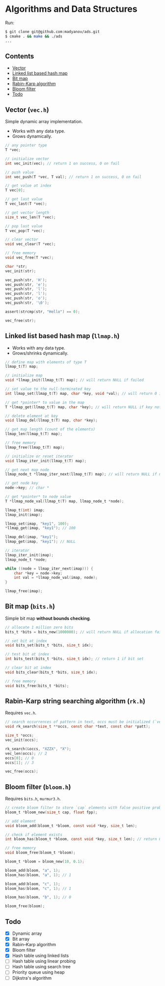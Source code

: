 # Algorithms and Data Structures

Run:

```bash
$ git clone git@github.com:madyanov/ads.git
$ cmake . && make && ./ads
...
```

## Contents

* [Vector](#vector-vech)
* [Linked list based hash map](#linked-list-based-hash-map-llmaph)
* [Bit map](#bit-map-bitsh)
* [Rabin-Karp algorithm](#rabin-karp-string-searching-algorithm-rkh)
* [Bloom filter](#bloom-filter-bloomh)
* [Todo](#todo)

## Vector (`vec.h`)

Simple dynamic array implementation.

* Works with any data type.
* Grows dynamically.

```c
// any pointer type
T *vec;

// initialize vector
int vec_init(vec); // return 1 on success, 0 on fail

// push value
int vec_push(T *vec, T val); // return 1 on success, 0 on fail

// get value at index
T vec[0];

// get last value
T vec_last(T *vec);

// get vector length
size_t vec_len(T *vec);

// pop last value
T vec_pop(T *vec);

// clear vector
void vec_clear(T *vec);

// free memory
void vec_free(T *vec);
```

```c
char *str;
vec_init(str);

vec_push(str, 'H');
vec_push(str, 'e');
vec_push(str, 'l');
vec_push(str, 'l');
vec_push(str, 'o');
vec_push(str, '\0');

assert(strcmp(str, "Hello") == 0);

vec_free(str);
```

## Linked list based hash map (`llmap.h`)

* Works with any data type.
* Grows/shrinks dynamically.

```c
// define map with elements of type T
llmap_t(T) map;

// initialize map
void *llmap_init(llmap_t(T) map); // will return NULL if failed

// set value to the null-terminated key
int llmap_set(llmap_t(T) map, char *key, void *val); // will return 0 if failed

// get *pointer* to value in the map
T *llmap_get(llmap_t(T) map, char *key); // will return NULL if key not exists

// delete element at key
void llmap_del(llmap_t(T) map, char *key);

// get map length (count of the elements)
llmap_len(llmap_t(T) map);

// free memory
llmap_free(llmap_t(T) map);

// initialize or reset iterator
void llmap_iter_init(llmap_t(T) map);

// get next map node
llmap_node_t *llmap_iter_next(llmap_t(T) map); // will return NULL if no more elements available

// get node key
node->key; // char *

// get *pointer* to node value
T *llmap_node_val(llmap_t(T) map, llmap_node_t *node);
```

```c
llmap_t(int) imap;
llmap_init(imap);

llmap_set(imap, "key1", 100);
*llmap_get(imap, "key1"); // 100

llmap_del(imap, "key1");
llmap_get(imap, "key1"); // NULL

// iterator
llmap_iter_init(imap);
llmap_node_t *node;

while ((node = llmap_iter_next(imap))) {
    char *key = node->key;
    int val = *llmap_node_val(imap, node);
}

llmap_free(imap);
```

## Bit map (`bits.h`)

Simple bit map **without bounds checking**.

```c
// allocate 1 million zero bits
bits_t *bits = bits_new(1000000); // will return NULL if allocation failed

// set bit at index
void bits_set(bits_t *bits, size_t idx);

// test bit at index
int bits_test(bits_t *bits, size_t idx); // return 1 if bit set

// clear bit at index
void bits_clear(bits_t *bits, size_t idx);

// free memory
void bits_free(bits_t *bits);
```

## Rabin-Karp string searching algorithm (`rk.h`)

Requires `vec.h`.

```c
// search occurrences of pattern in text, occs must be initialized (`vec_init`)
void rk_search(size_t **occs, const char *text, const char *patt);
```

```c
size_t *occs;
vec_init(occs);

rk_search(&occs, "XZZX", "X");
vec_len(occs); // 2
occs[0]; // 0
occs[1]; // 3

vec_free(occs);
```

## Bloom filter (`bloom.h`)

Requires `bits.h`, `murmur3.h`.

```c
// create bloom filter to store `cap` elements with false positive probability `fpp`
bloom_t *bloom_new(size_t cap, float fpp);

// add element
void bloom_add(bloom_t *bloom, const void *key, size_t len);

// check if element exists
int bloom_has(bloom_t *bloom, const void *key, size_t len); // return 0 if NOT exists, 1 if EXISTS or NOT EXISTS

// free memory
void bloom_free(bloom_t *bloom);
```

```c
bloom_t *bloom = bloom_new(10, 0.1);

bloom_add(bloom, "a", 1);
bloom_has(bloom, "a", 1); // 1

bloom_add(bloom, "c", 1);
bloom_has(bloom, "c", 1); // 1

bloom_has(bloom, "b", 1); // 0

bloom_free(bloom);
```

## Todo

- [x] Dynamic array
- [x] Bit array
- [x] Rabin–Karp algorithm
- [x] Bloom filter
- [x] Hash table using linked lists
- [ ] Hash table using linear probing
- [ ] Hash table using search tree
- [ ] Priority queue using heap
- [ ] Dijkstra's algorithm
